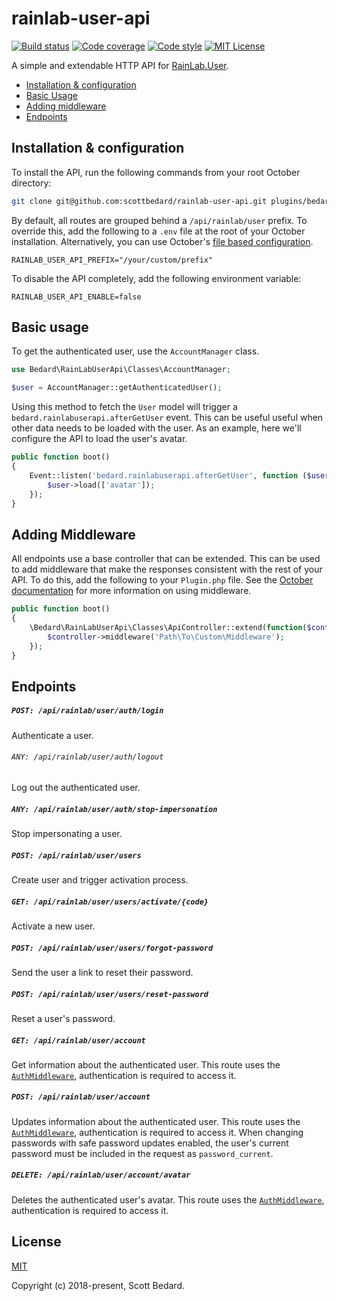 # rainlab-user-api

[![Build status](https://img.shields.io/circleci/build/github/scottbedard/rainlab-user-api)](https://circleci.com/gh/scottbedard/rainlab-user-api)
[![Code coverage](https://img.shields.io/codecov/c/github/scottbedard/rainlab-user-api)](https://codecov.io/gh/scottbedard/rainlab-user-api)
[![Code style](https://github.styleci.io/repos/124563300/shield?style=flat)](https://github.styleci.io/repos/124563300)
[![MIT License](https://img.shields.io/github/license/scottbedard/rainlab-user-api?color=blue)](https://github.com/scottbedard/rainlab-user-api/blob/master/LICENSE)

A simple and extendable HTTP API for [RainLab.User](https://github.com/rainlab/user-plugin).

- [Installation & configuration](#installation--configuration)
- [Basic Usage](#basic-usage)
- [Adding middleware](#adding-middleware)
- [Endpoints](#endpoints)

## Installation & configuration

To install the API, run the following commands from your root October directory:

```bash
git clone git@github.com:scottbedard/rainlab-user-api.git plugins/bedard/rainlabuserapi
```

By default, all routes are grouped behind a `/api/rainlab/user` prefix. To override this, add the following to a `.env` file at the root of your October installation. Alternatively, you can use October's [file based configuration](https://octobercms.com/docs/plugin/settings#file-configuration).

```
RAINLAB_USER_API_PREFIX="/your/custom/prefix"
```

To disable the API completely, add the following environment variable:

```
RAINLAB_USER_API_ENABLE=false
```

## Basic usage

To get the authenticated user, use the `AccountManager` class.

```php
use Bedard\RainLabUserApi\Classes\AccountManager;

$user = AccountManager::getAuthenticatedUser();
```

Using this method to fetch the `User` model will trigger a `bedard.rainlabuserapi.afterGetUser` event. This can be useful useful when other data needs to be loaded with the user. As an example, here we'll configure the API to load the user's avatar.

```php
public function boot()
{
    Event::listen('bedard.rainlabuserapi.afterGetUser', function ($user) {
        $user->load(['avatar']);
    });
}
```

## Adding Middleware

All endpoints use a base controller that can be extended. This can be used to add middleware that make the responses consistent with the rest of your API. To do this, add the following to your `Plugin.php` file. See the [October documentation](https://octobercms.com/docs/plugin/registration#registering-middleware) for more information on using middleware.

```php
public function boot()
{
    \Bedard\RainLabUserApi\Classes\ApiController::extend(function($controller) {
        $controller->middleware('Path\To\Custom\Middleware');
    });
}
```

## Endpoints

##### `POST: /api/rainlab/user/auth/login`

Authenticate a user.

###### `ANY: /api/rainlab/user/auth/logout`

Log out the authenticated user.

##### `ANY: /api/rainlab/user/auth/stop-impersonation`

Stop impersonating a user.

##### `POST: /api/rainlab/user/users`

Create user and trigger activation process.

##### `GET: /api/rainlab/user/users/activate/{code}`

Activate a new user.

##### `POST: /api/rainlab/user/users/forgot-password`

Send the user a link to reset their password.

##### `POST: /api/rainlab/user/users/reset-password`

Reset a user's password.

##### `GET: /api/rainlab/user/account`

Get information about the authenticated user. This route uses the [`AuthMiddleware`](https://github.com/rainlab/user-plugin/blob/master/classes/AuthMiddleware.php), authentication is required to access it.

##### `POST: /api/rainlab/user/account`

Updates information about the authenticated user. This route uses the [`AuthMiddleware`](https://github.com/rainlab/user-plugin/blob/master/classes/AuthMiddleware.php), authentication is required to access it. When changing passwords with safe password updates enabled, the user's current password must be included in the request as `password_current`.

##### `DELETE: /api/rainlab/user/account/avatar`

Deletes the authenticated user's avatar. This route uses the [`AuthMiddleware`](https://github.com/rainlab/user-plugin/blob/master/classes/AuthMiddleware.php), authentication is required to access it.

## License

[MIT](https://github.com/scottbedard/rainlab-user-api/blob/master/LICENSE)

Copyright (c) 2018-present, Scott Bedard.
